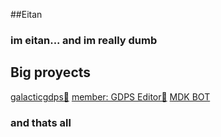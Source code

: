 
##Eitan
### im eitan... and im really dumb

## Big proyects
[galacticgdps🔮](http://galacticgdps.ml)
[member: GDPS Editor🎩](http://discord.gg/gdps)
[MDK BOT](https://github.com/eitanmdk/bot_mdk)

### and thats all
